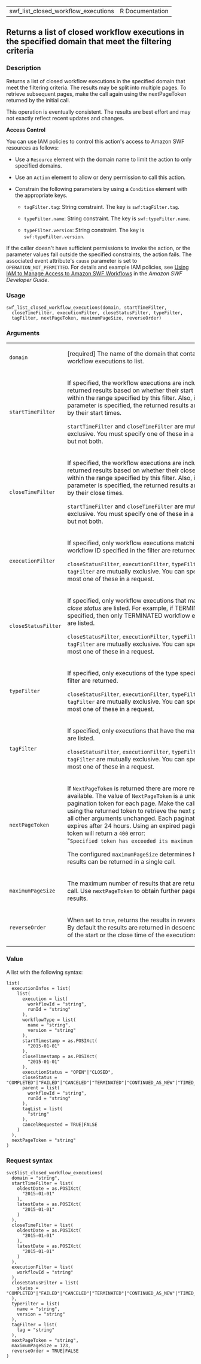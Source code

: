 <table style="width: 100%;">
<tbody>
<tr class="odd">
<td>swf_list_closed_workflow_executions</td>
<td style="text-align: right;">R Documentation</td>
</tr>
</tbody>
</table>

## Returns a list of closed workflow executions in the specified domain that meet the filtering criteria

### Description

Returns a list of closed workflow executions in the specified domain
that meet the filtering criteria. The results may be split into multiple
pages. To retrieve subsequent pages, make the call again using the
nextPageToken returned by the initial call.

This operation is eventually consistent. The results are best effort and
may not exactly reflect recent updates and changes.

**Access Control**

You can use IAM policies to control this action's access to Amazon SWF
resources as follows:

-   Use a `Resource` element with the domain name to limit the action to
    only specified domains.

-   Use an `Action` element to allow or deny permission to call this
    action.

-   Constrain the following parameters by using a `Condition` element
    with the appropriate keys.

    -   `tagFilter.tag`: String constraint. The key is
        `swf:tagFilter.tag`.

    -   `typeFilter.name`: String constraint. The key is
        `swf:typeFilter.name`.

    -   `typeFilter.version`: String constraint. The key is
        `swf:typeFilter.version`.

If the caller doesn't have sufficient permissions to invoke the action,
or the parameter values fall outside the specified constraints, the
action fails. The associated event attribute's `cause` parameter is set
to `OPERATION_NOT_PERMITTED`. For details and example IAM policies, see
[Using IAM to Manage Access to Amazon SWF
Workflows](https://docs.aws.amazon.com/amazonswf/latest/developerguide/swf-dev-iam.html)
in the *Amazon SWF Developer Guide*.

### Usage

    swf_list_closed_workflow_executions(domain, startTimeFilter,
      closeTimeFilter, executionFilter, closeStatusFilter, typeFilter,
      tagFilter, nextPageToken, maximumPageSize, reverseOrder)

### Arguments

<table>
<colgroup>
<col style="width: 35%" />
<col style="width: 65%" />
</colgroup>
<tbody>
<tr class="odd">
<td><code
id="swf_list_closed_workflow_executions_:_domain">domain</code></td>
<td><p>[required] The name of the domain that contains the workflow
executions to list.</p></td>
</tr>
<tr class="even">
<td><code
id="swf_list_closed_workflow_executions_:_startTimeFilter">startTimeFilter</code></td>
<td><p>If specified, the workflow executions are included in the
returned results based on whether their start times are within the range
specified by this filter. Also, if this parameter is specified, the
returned results are ordered by their start times.</p>
<p><code>startTimeFilter</code> and <code>closeTimeFilter</code> are
mutually exclusive. You must specify one of these in a request but not
both.</p></td>
</tr>
<tr class="odd">
<td><code
id="swf_list_closed_workflow_executions_:_closeTimeFilter">closeTimeFilter</code></td>
<td><p>If specified, the workflow executions are included in the
returned results based on whether their close times are within the range
specified by this filter. Also, if this parameter is specified, the
returned results are ordered by their close times.</p>
<p><code>startTimeFilter</code> and <code>closeTimeFilter</code> are
mutually exclusive. You must specify one of these in a request but not
both.</p></td>
</tr>
<tr class="even">
<td><code
id="swf_list_closed_workflow_executions_:_executionFilter">executionFilter</code></td>
<td><p>If specified, only workflow executions matching the workflow ID
specified in the filter are returned.</p>
<p><code>closeStatusFilter</code>, <code>executionFilter</code>,
<code>typeFilter</code> and <code>tagFilter</code> are mutually
exclusive. You can specify at most one of these in a request.</p></td>
</tr>
<tr class="odd">
<td><code
id="swf_list_closed_workflow_executions_:_closeStatusFilter">closeStatusFilter</code></td>
<td><p>If specified, only workflow executions that match this <em>close
status</em> are listed. For example, if TERMINATED is specified, then
only TERMINATED workflow executions are listed.</p>
<p><code>closeStatusFilter</code>, <code>executionFilter</code>,
<code>typeFilter</code> and <code>tagFilter</code> are mutually
exclusive. You can specify at most one of these in a request.</p></td>
</tr>
<tr class="even">
<td><code
id="swf_list_closed_workflow_executions_:_typeFilter">typeFilter</code></td>
<td><p>If specified, only executions of the type specified in the filter
are returned.</p>
<p><code>closeStatusFilter</code>, <code>executionFilter</code>,
<code>typeFilter</code> and <code>tagFilter</code> are mutually
exclusive. You can specify at most one of these in a request.</p></td>
</tr>
<tr class="odd">
<td><code
id="swf_list_closed_workflow_executions_:_tagFilter">tagFilter</code></td>
<td><p>If specified, only executions that have the matching tag are
listed.</p>
<p><code>closeStatusFilter</code>, <code>executionFilter</code>,
<code>typeFilter</code> and <code>tagFilter</code> are mutually
exclusive. You can specify at most one of these in a request.</p></td>
</tr>
<tr class="even">
<td><code
id="swf_list_closed_workflow_executions_:_nextPageToken">nextPageToken</code></td>
<td><p>If <code>NextPageToken</code> is returned there are more results
available. The value of <code>NextPageToken</code> is a unique
pagination token for each page. Make the call again using the returned
token to retrieve the next page. Keep all other arguments unchanged.
Each pagination token expires after 24 hours. Using an expired
pagination token will return a <code>400</code> error: "<code
style="white-space: pre;">⁠Specified token has exceeded its maximum lifetime⁠</code>".</p>
<p>The configured <code>maximumPageSize</code> determines how many
results can be returned in a single call.</p></td>
</tr>
<tr class="odd">
<td><code
id="swf_list_closed_workflow_executions_:_maximumPageSize">maximumPageSize</code></td>
<td><p>The maximum number of results that are returned per call. Use
<code>nextPageToken</code> to obtain further pages of results.</p></td>
</tr>
<tr class="even">
<td><code
id="swf_list_closed_workflow_executions_:_reverseOrder">reverseOrder</code></td>
<td><p>When set to <code>true</code>, returns the results in reverse
order. By default the results are returned in descending order of the
start or the close time of the executions.</p></td>
</tr>
</tbody>
</table>

### Value

A list with the following syntax:

    list(
      executionInfos = list(
        list(
          execution = list(
            workflowId = "string",
            runId = "string"
          ),
          workflowType = list(
            name = "string",
            version = "string"
          ),
          startTimestamp = as.POSIXct(
            "2015-01-01"
          ),
          closeTimestamp = as.POSIXct(
            "2015-01-01"
          ),
          executionStatus = "OPEN"|"CLOSED",
          closeStatus = "COMPLETED"|"FAILED"|"CANCELED"|"TERMINATED"|"CONTINUED_AS_NEW"|"TIMED_OUT",
          parent = list(
            workflowId = "string",
            runId = "string"
          ),
          tagList = list(
            "string"
          ),
          cancelRequested = TRUE|FALSE
        )
      ),
      nextPageToken = "string"
    )

### Request syntax

    svc$list_closed_workflow_executions(
      domain = "string",
      startTimeFilter = list(
        oldestDate = as.POSIXct(
          "2015-01-01"
        ),
        latestDate = as.POSIXct(
          "2015-01-01"
        )
      ),
      closeTimeFilter = list(
        oldestDate = as.POSIXct(
          "2015-01-01"
        ),
        latestDate = as.POSIXct(
          "2015-01-01"
        )
      ),
      executionFilter = list(
        workflowId = "string"
      ),
      closeStatusFilter = list(
        status = "COMPLETED"|"FAILED"|"CANCELED"|"TERMINATED"|"CONTINUED_AS_NEW"|"TIMED_OUT"
      ),
      typeFilter = list(
        name = "string",
        version = "string"
      ),
      tagFilter = list(
        tag = "string"
      ),
      nextPageToken = "string",
      maximumPageSize = 123,
      reverseOrder = TRUE|FALSE
    )
